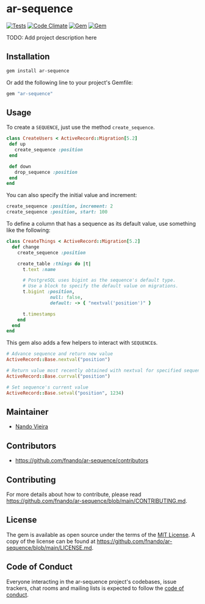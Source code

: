 # ar-sequence

[![Tests](https://github.com/fnando/ar-sequence/workflows/Tests/badge.svg)](https://github.com/fnando/ar-sequence)
[![Code Climate](https://codeclimate.com/github/fnando/ar-sequence/badges/gpa.svg)](https://codeclimate.com/github/fnando/ar-sequence)
[![Gem](https://img.shields.io/gem/v/ar-sequence.svg)](https://rubygems.org/gems/ar-sequence)
[![Gem](https://img.shields.io/gem/dt/ar-sequence.svg)](https://rubygems.org/gems/ar-sequence)

TODO: Add project description here

## Installation

```bash
gem install ar-sequence
```

Or add the following line to your project's Gemfile:

```ruby
gem "ar-sequence"
```

## Usage

To create a `SEQUENCE`, just use the method `create_sequence`.

```ruby
class CreateUsers < ActiveRecord::Migration[5.2]
 def up
   create_sequence :position
 end

 def down
   drop_sequence :position
 end
end
```

You can also specify the initial value and increment:

```ruby
create_sequence :position, increment: 2
create_sequence :position, start: 100
```

To define a column that has a sequence as its default value, use something like
the following:

```ruby
class CreateThings < ActiveRecord::Migration[5.2]
  def change
    create_sequence :position

    create_table :things do |t|
      t.text :name

      # PostgreSQL uses bigint as the sequence's default type.
      # Use a block to specify the default value on migrations.
      t.bigint :position,
                null: false,
                default: -> { "nextval('position')" }

      t.timestamps
    end
  end
end
```

This gem also adds a few helpers to interact with `SEQUENCE`s.

```ruby
# Advance sequence and return new value
ActiveRecord::Base.nextval("position")

# Return value most recently obtained with nextval for specified sequence.
ActiveRecord::Base.currval("position")

# Set sequence's current value
ActiveRecord::Base.setval("position", 1234)
```

## Maintainer

- [Nando Vieira](https://github.com/fnando)

## Contributors

- https://github.com/fnando/ar-sequence/contributors

## Contributing

For more details about how to contribute, please read
https://github.com/fnando/ar-sequence/blob/main/CONTRIBUTING.md.

## License

The gem is available as open source under the terms of the
[MIT License](https://opensource.org/licenses/MIT). A copy of the license can be
found at https://github.com/fnando/ar-sequence/blob/main/LICENSE.md.

## Code of Conduct

Everyone interacting in the ar-sequence project's codebases, issue trackers,
chat rooms and mailing lists is expected to follow the
[code of conduct](https://github.com/fnando/ar-sequence/blob/main/CODE_OF_CONDUCT.md).
